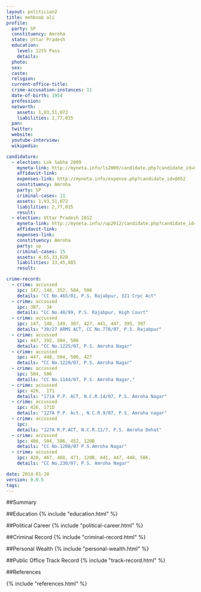 ```yaml
---
layout: politician2
title: mehboob ali
profile: 
  party: SP
  constituency: Amroha
  state: Uttar Pradesh
  education: 
    level: 12th Pass
    details: 
  photo: 
  sex: 
  caste: 
  religion: 
  current-office-title: 
  crime-accusation-instances: 11
  date-of-birth: 1954
  profession: 
  networth: 
    assets: 1,93,51,072
    liabilities: 2,77,015
  pan: 
  twitter: 
  website: 
  youtube-interview: 
  wikipedia: 

candidature: 
  - election: Lok Sabha 2009
    myneta-link: http://myneta.info/ls2009/candidate.php?candidate_id=8652
    affidavit-link: 
    expenses-link: http://myneta.info/expense.php?candidate_id=8652
    constituency: Amroha 
    party: SP
    criminal-cases: 11
    assets: 1,93,51,072
    liabilities: 2,77,015
    result:  
  - election: Uttar Pradesh 2012
    myneta-link: http://myneta.info//up2012/candidate.php?candidate_id=2176
    affidavit-link: 
    expenses-link: 
    constituency: Amroha 
    party: sp
    criminal-cases: 15
    assets: 4,65,33,828
    liabilities: 33,45,885
    result:  

crime-record: 
  - crime: accussed
    ipc: 147, 148, 352, 504, 506
    details: "CC No.465/01, P.S. Rajabpur, 321 Crpc Act" 
  - crime: accussed
    ipc: 307,  34
    details: "CC No.48/99, P.S. Rajabpur, High Court" 
  - crime: accussed
    ipc: 147, 148, 149, 307, 427, 441, 447, 395, 397
    details: "30/27 ARMS ACT, CC No.778/07, P.S. Rajabpur" 
  - crime: accussed
    ipc: 447, 392, 504, 506
    details: "CC No.1225/07, P.S. Amroha Nagar" 
  - crime: accussed
    ipc: 447, 448, 504, 506, 427
    details: "CC No.1220/07, P.S. Amroha Nagar" 
  - crime: accussed
    ipc: 504, 506
    details: "CC No.1144/07, P.S. Amroha Nagar," 
  - crime: accussed
    ipc: 426,  171
    details: "171A P.P. ACT, N.C.R.14/07, P.S. Amroha Nagar" 
  - crime: accussed
    ipc: 426, 171D
    details: "127A P.P. Act., N.C.R.9/07, P.S. Amroha nagar" 
  - crime: accussed
    ipc: 
    details: "127A R.P.ACT, N.C.R.11/7, P.S. Amroha Dehat" 
  - crime: accussed
    ipc: 406, 504, 506, 452, 120B
    details: "CC No.1208/07 P.S.Amroha Nagar" 
  - crime: accussed
    ipc: 420, 467, 468, 471, 120B, 441, 447, 448, 506,
    details: "CC No.230/07, P.S. Amroha Nagar" 

date: 2014-01-28
version: 0.0.5
tags: 
---
```

##Summary


##Education
{% include "education.html" %}


##Political Career
{% include "political-career.html" %}


##Criminal Record
{% include "criminal-record.html" %}


##Personal Wealth
{% include "personal-wealth.html" %}


##Public Office Track Record
{% include "track-record.html" %}


##References


{% include "references.html" %}